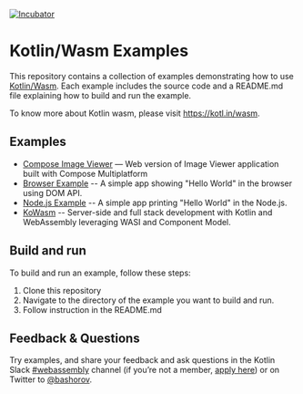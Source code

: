 [![Incubator](https://jb.gg/badges/incubator-plastic.svg)](https://github.com/JetBrains#jetbrains-on-github)

# Kotlin/Wasm Examples

This repository contains a collection of examples demonstrating how to use [Kotlin/Wasm](kotl.in/wasm). 
Each example includes the source code and a README.md file explaining how to build and run the example.

To know more about Kotlin wasm, please visit https://kotl.in/wasm.

## Examples

* [Compose Image Viewer](compose-imageviewer#compose-multiplatform-for-web) — Web version of Image Viewer application built with Compose Multiplatform
* [Browser Example](browser-example#kotlinwasm-browser-example) -- A simple app showing "Hello World" in the browser using DOM API. 
* [Node.js Example](nodejs-example#kotlinwasm-nodejs-example) -- A simple app printing "Hello World" in the Node.js.
* [KoWasm](https://github.com/kowasm/kowasm) -- Server-side and full stack development with Kotlin and WebAssembly leveraging WASI and Component Model.

## Build and run

To build and run an example, follow these steps:

1. Clone this repository 
2. Navigate to the directory of the example you want to build and run.
3. Follow instruction in the README.md

## Feedback & Questions

Try examples, and share your feedback and ask questions in the Kotlin Slack [#webassembly](https://slack-chats.kotlinlang.org/c/webassembly) channel (if you’re not a member, [apply here](https://kotl.in/slack)) or on Twitter to [@bashorov](https://twitter.com/bashorov).
